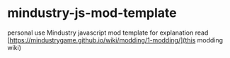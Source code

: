 # mindustry-js-mod-template
personal use Mindustry javascript mod template
for explanation read [https://mindustrygame.github.io/wiki/modding/1-modding/](this modding wiki)
